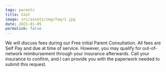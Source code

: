 ```yaml
---
tags: parents
title: Cost
image: src/assets/img/faq/1.jpg
date: 2021-01-05
permalink: false
---
```

We will discuss fees during our Free initial Parent Consultation. All fees are Self Pay and due at time of service.
However, you may qualify for out-of-network reimbursement through your insurance afterwards. Call your insurance to
confirm, and I can provide you with the paperwork needed to submit this request.
